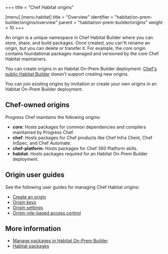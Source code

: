 +++
title = "Chef Habitat origins"

[menu]
  [menu.habitat]
    title = "Overview"
    identifier = "habitat/on-prem-builder/origins/overview"
    parent = "habitat/on-prem-builder/origins"
    weight = 10
+++

An origin is a unique namespace in Chef Habitat Builder where you can store, share, and build packages.
Once created, you can'tt rename an origin, but you can delete or transfer it.
For example, the _core_ origin contains foundational packages managed and versioned by the core Chef Habitat maintainers.

You can create origins in an Habitat On-Prem Builder deployment.
[Chef's public Habitat Builder](https://bldr.habitat.sh) doesn't support creating new origins.

You can join existing origins by invitation or create your own origins in an Habitat On-Prem Builder deployment.

## Chef-owned origins

Progress Chef maintains the following origins:

- **core**: Hosts packages for common dependencies and compilers maintained by Progress Chef.
- **chef**: Hosts packages for Chef products like Chef Infra Client, Chef InSpec, and Chef Automate.
- **chef-platform**: Hosts packages for Chef 360 Platform skills.
- **habitat**: Hosts packages required for an Habitat On-Prem Builder deployment.

## Origin user guides

See the following user guides for managing Chef Habitat origins:

- [Create an origin](create_an_origin)
- [Origin keys](origin_keys)
- [Origin settings](origin_settings)
- [Origin role-based access control](rbac)

## More information

- [Manage packages in Habitat On-Prem Builder](../packages/)
- [Habitat packages](../packages/)
